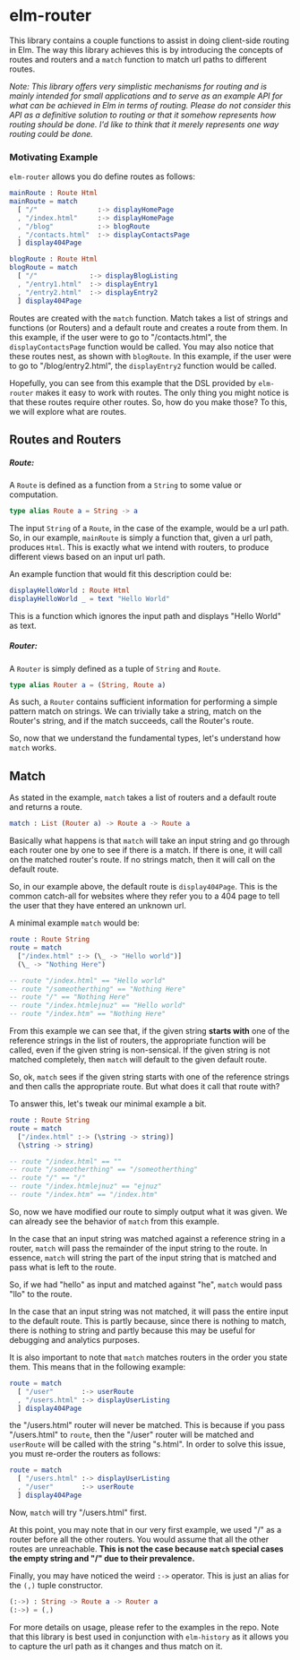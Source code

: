# elm-router

This library contains a couple functions to assist in doing client-side routing in Elm. The way this library achieves this is by introducing the concepts of routes and routers and a `match` function to match url paths to different routes.

*Note: This library offers very simplistic mechanisms for routing and is mainly intended for small applications and to serve as an example API for what can be achieved in Elm in terms of routing. Please do not consider this API as a definitive solution to routing or that it somehow represents how routing should be done. I'd like to think that it merely represents one way routing could be done.*

### Motivating Example

`elm-router` allows you do define routes as follows:

```elm
mainRoute : Route Html
mainRoute = match
  [ "/"               :-> displayHomePage
  , "/index.html"     :-> displayHomePage
  , "/blog"           :-> blogRoute
  , "/contacts.html"  :-> displayContactsPage
  ] display404Page

blogRoute : Route Html
blogRoute = match
  [ "/"             :-> displayBlogListing
  , "/entry1.html"  :-> displayEntry1
  , "/entry2.html"  :-> displayEntry2
  ] display404Page

```

Routes are created with the `match` function. Match takes a list of strings and functions (or Routers) and a default route and creates a route from them. In this example, if the user were to go to "/contacts.html", the `displayContactsPage` function would be called. You may also notice that these routes nest, as shown with `blogRoute`. In this example, if the user were to go to "/blog/entry2.html", the `displayEntry2` function would be called.

Hopefully, you can see from this example that the DSL provided by `elm-router` makes it easy to work with routes. The only thing you might notice is that these routes require other routes. So, how do you make those? To this, we will explore what are routes.

## Routes and Routers

##### Route:

A `Route` is defined as a function from a `String` to some value or computation.

```elm
type alias Route a = String -> a
```

The input `String` of a `Route`, in the case of the example, would be a url path. So, in our example, `mainRoute` is simply a function that, given a url path, produces `Html`. This is exactly what we intend with routers, to produce different views based on an input url path.


An example function that would fit this description could be:

```elm
displayHelloWorld : Route Html
displayHelloWorld _ = text "Hello World"
```

This is a function which ignores the input path and displays "Hello World" as text.

##### Router:

A `Router` is simply defined as a tuple of `String` and `Route`.

```elm
type alias Router a = (String, Route a)
```

As such, a `Router` contains sufficient information for performing a simple pattern match on strings. We can trivially take a string, match on the Router's string, and if the match succeeds, call the Router's route.

So, now that we understand the fundamental types, let's understand how `match` works.

## Match

As stated in the example, `match` takes a list of routers and a default route and returns a route.

```elm
match : List (Router a) -> Route a -> Route a
```

Basically what happens is that `match` will take an input string and go through each router one by one to see if there is a match. If there is one, it will call on the matched router's route. If no strings match, then it will call on the default route.

So, in our example above, the default route is `display404Page`. This is the common catch-all for websites where they refer you to a 404 page to tell the user that they have entered an unknown url.

A minimal example `match` would be:

```elm
route : Route String
route = match
  ["/index.html" :-> (\_ -> "Hello world")]
  (\_ -> "Nothing Here")

-- route "/index.html" == "Hello world"
-- route "/someotherthing" == "Nothing Here"
-- route "/" == "Nothing Here"
-- route "/index.htmlejnuz" == "Hello world"
-- route "/index.htm" == "Nothing Here"
```

From this example we can see that, if the given string **starts with** one of the reference strings in the list of routers, the appropriate function will be called, even if the given string is non-sensical. If the given string is not matched completely, then `match` will default to the given default route.


So, ok, `match` sees if the given string starts with one of the reference strings and then calls the appropriate route. But what does it call that route with?

To answer this, let's tweak our minimal example a bit.

```elm
route : Route String
route = match
  ["/index.html" :-> (\string -> string)]
  (\string -> string)

-- route "/index.html" == ""
-- route "/someotherthing" == "/someotherthing"
-- route "/" == "/"
-- route "/index.htmlejnuz" == "ejnuz"
-- route "/index.htm" == "/index.htm"
```

So, now we have modified our route to simply output what it was given. We can already see the behavior of `match` from this example.

In the case that an input string was matched against a reference string in a router, `match` will pass the remainder of the input string to the route. In essence, `match` will string the part of the input string that is matched and pass what is left to the route.

So, if we had "hello" as input and matched against "he", `match` would pass "llo" to the route.

In the case that an input string was not matched, it will pass the entire input to the default route. This is partly because, since there is nothing to match, there is nothing to string and partly because this may be useful for debugging and analytics purposes.

It is also important to note that `match` matches routers in the order you state them. This means that in the following example:

```elm
route = match
  [ "/user"       :-> userRoute
  , "/users.html" :-> displayUserListing
  ] display404Page

```
the "/users.html" router will never be matched. This is because if you pass "/users.html" to `route`, then the "/user" router will be matched and `userRoute` will be called with the string "s.html". In order to solve this issue, you must re-order the routers as follows:

```elm
route = match
  [ "/users.html" :-> displayUserListing
  , "/user"       :-> userRoute
  ] display404Page
```

Now, `match` will try "/users.html" first.

At this point, you may note that in our very first example, we used "/" as a router before all the other routers. You would assume that all the other routes are unreachable. **This is not the case because `match` special cases the empty string and "/" due to their prevalence.**


Finally, you may have noticed the weird `:->` operator. This is just an alias for the `(,)` tuple constructor.

```elm
(:->) : String -> Route a -> Router a
(:->) = (,)
```

For more details on usage, please refer to the examples in the repo. Note that this library is best used in conjunction with `elm-history` as it allows you to capture the url path as it changes and thus match on it.
